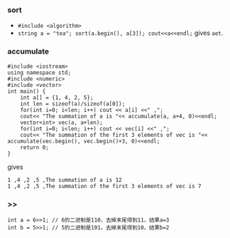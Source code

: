 ### sort
+ `#include <algorithm>`
+ `string a = "tea"; sort(a.begin(), a[3]); cout<<a<<endl;` gives `aet`.
### accumulate
```
#include <iostream>
using namespace std;
#include <numeric>
#include <vector>
int main() {
	int a[] = {1, 4, 2, 5};
	int len = sizeof(a)/sizeof(a[0]);
	for(int i=0; i<len; i++) cout << a[i] <<" ,";
	cout<< "The summation of a is "<< accumulate(a, a+4, 0)<<endl;
	vector<int> vec(a, a+len);
	for(int i=0; i<len; i++) cout << vec[i] <<" ,";
	cout<< "The summation of the first 3 elements of vec is "<< accumulate(vec.begin(), vec.begin()+3, 0)<<endl;
	return 0;
}
```
gives 
```
1 ,4 ,2 ,5 ,The summation of a is 12
1 ,4 ,2 ,5 ,The summation of the first 3 elements of vec is 7
```
### >>
```
int a = 6>>1; // 6的二进制是110，去掉末尾得到11，结果a=3
int b = 5>>1; // 5的二进制是101，去掉末尾得到10，结果b=2
```
